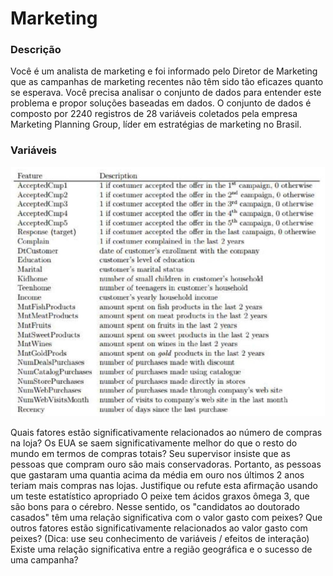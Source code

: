 # Marketing

### Descrição

Você é um analista de marketing e foi informado pelo Diretor de Marketing que as campanhas de marketing recentes 
não têm sido tão eficazes quanto se esperava. 
Você precisa analisar o conjunto de dados para entender este problema e propor soluções baseadas em dados.
O conjunto de dados é composto por 2240 registros de 28 variáveis coletados pela empresa Marketing Planning Group, líder em estratégias de marketing no Brasil.

### Variáveis

<img src="columns_names.png" width="800"/>


Quais fatores estão significativamente relacionados ao número de compras na loja?
    Os EUA se saem significativamente melhor do que o resto do mundo em termos de compras totais?
    Seu supervisor insiste que as pessoas que compram ouro são mais conservadoras. Portanto, as pessoas que gastaram uma quantia acima da média em ouro nos últimos 2 anos teriam mais compras nas lojas. Justifique ou refute esta afirmação usando um teste estatístico apropriado
    O peixe tem ácidos graxos ômega 3, que são bons para o cérebro. Nesse sentido, os "candidatos ao doutorado casados" têm uma relação significativa com o valor gasto com peixes? Que outros fatores estão significativamente relacionados ao valor gasto com peixes? (Dica: use seu conhecimento de variáveis ​​/ efeitos de interação)
    Existe uma relação significativa entre a região geográfica e o sucesso de uma campanha?
